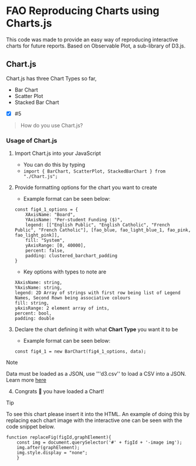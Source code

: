 # FAO Reproducing Charts using Charts.js
This code was made to provide an easy way of reproducing interactive charts for future reports. Based on Observable Plot, a sub-library of D3.js.

## Chart.js
Chart.js has three Chart Types so far,
- Bar Chart
- Scatter Plot
- Stacked Bar Chart
- [x] #5

> How do you use Chart.js?

### Usage of Chart.js

1. Import Chart.js into your JavaScript 
    - You can do this by typing
    - ` import { BarChart, ScatterPlot, StackedBarChart } from "./Chart.js"; `

2. Provide formatting options for the chart you want to create
    - Example format can be seen below:
    ```
    const fig4_1_options = {
        XAxisName: "Board",
        YAxisName: "Per-student Funding ($)",
        legend: [["English Public", "English Catholic", "French Public", "French Catholic"], [fao_blue, fao_light_blue_1, fao_pink, fao_light_pink]],
        fill: "System",
        yAxisRange: [0, 40000],
        percent: false,
        padding: clustered_barchart_padding
    }
    ```

    - Key options with types to note are
    ```
    XAxisName: string,
    YAxisName: string,
    legend: 2D Array of strings with first row being list of Legend Names, Second Rown being associative colours
    fill: string,
    yAxisRange: 2 element array of ints,
    percent: bool,
    padding: double
    ```

3. Declare the chart defining it with what **Chart Type** you want it to be
    - Example format can be seen below:
    ```
    const fig4_1 = new BarChart(fig4_1_options, data);
    ```
> [!NOTE]
> Data must be loaded as a JSON, use '''d3.csv'' to load a CSV into a JSON. Learn more [here](https://d3-wiki.readthedocs.io/zh-cn/master/CSV/)

4. Congrats :tada: you have loaded a Chart!
> [!TIP]
> To see this chart please insert it into the HTML. An example of doing this by replacing each chart image with the interactive one can be seen with the code snippet below. 
```
function replaceFig(figId,graphElement){
    const img = document.querySelector('#' + figId + '-image img');
    img.after(graphElement);
    img.style.display = "none";
    } 
```
